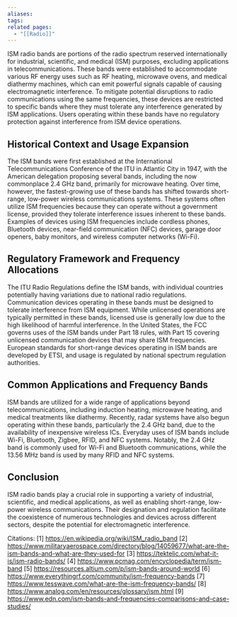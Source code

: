 ```yaml
---
aliases: 
tags: 
related pages:
  - "[[Radio]]"
---
```

ISM radio bands are portions of the radio spectrum reserved internationally for industrial, scientific, and medical (ISM) purposes, excluding applications in telecommunications. These bands were established to accommodate various RF energy uses such as RF heating, microwave ovens, and medical diathermy machines, which can emit powerful signals capable of causing electromagnetic interference. To mitigate potential disruptions to radio communications using the same frequencies, these devices are restricted to specific bands where they must tolerate any interference generated by ISM applications. Users operating within these bands have no regulatory protection against interference from ISM device operations.

## Historical Context and Usage Expansion

The ISM bands were first established at the International Telecommunications Conference of the ITU in Atlantic City in 1947, with the American delegation proposing several bands, including the now commonplace 2.4 GHz band, primarily for microwave heating. Over time, however, the fastest-growing use of these bands has shifted towards short-range, low-power wireless communications systems. These systems often utilize ISM frequencies because they can operate without a government license, provided they tolerate interference issues inherent to these bands. Examples of devices using ISM frequencies include cordless phones, Bluetooth devices, near-field communication (NFC) devices, garage door openers, baby monitors, and wireless computer networks (Wi-Fi).

## Regulatory Framework and Frequency Allocations

The ITU Radio Regulations define the ISM bands, with individual countries potentially having variations due to national radio regulations. Communication devices operating in these bands must be designed to tolerate interference from ISM equipment. While unlicensed operations are typically permitted in these bands, licensed use is generally low due to the high likelihood of harmful interference. In the United States, the FCC governs uses of the ISM bands under Part 18 rules, with Part 15 covering unlicensed communication devices that may share ISM frequencies. European standards for short-range devices operating in ISM bands are developed by ETSI, and usage is regulated by national spectrum regulation authorities.

## Common Applications and Frequency Bands

ISM bands are utilized for a wide range of applications beyond telecommunications, including induction heating, microwave heating, and medical treatments like diathermy. Recently, radar systems have also begun operating within these bands, particularly the 2.4 GHz band, due to the availability of inexpensive wireless ICs. Everyday uses of ISM bands include Wi-Fi, Bluetooth, Zigbee, RFID, and NFC systems. Notably, the 2.4 GHz band is commonly used for Wi-Fi and Bluetooth communications, while the 13.56 MHz band is used by many RFID and NFC systems.

## Conclusion

ISM radio bands play a crucial role in supporting a variety of industrial, scientific, and medical applications, as well as enabling short-range, low-power wireless communications. Their designation and regulation facilitate the coexistence of numerous technologies and devices across different sectors, despite the potential for electromagnetic interference.

Citations:
[1] https://en.wikipedia.org/wiki/ISM_radio_band
[2] https://www.militaryaerospace.com/directory/blog/14059677/what-are-the-ism-bands-and-what-are-they-used-for
[3] https://tektelic.com/what-it-is/ism-radio-bands/
[4] https://www.pcmag.com/encyclopedia/term/ism-band
[5] https://resources.altium.com/p/ism-bands-around-world
[6] https://www.everythingrf.com/community/ism-frequency-bands
[7] https://www.tesswave.com/what-are-the-ism-frequency-bands/
[8] https://www.analog.com/en/resources/glossary/ism.html
[9] https://www.edn.com/ism-bands-and-frequencies-comparisons-and-case-studies/
